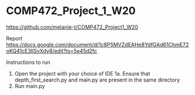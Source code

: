 # COMP472_Project_1_W20

https://github.com/melanie-t/COMP472_Project1_W20

Report</br>
https://docs.google.com/document/d/1c8P5MVZdEAHe8YdfGAd61ChmE72oKQ41cE3lISvXdy8/edit?ts=5e45d2fc

Instructions to run

1. Open the project with your choice of IDE
	1a. Ensure that depth_first_search.py and main.py are present in the same directory
2. Run main.py

